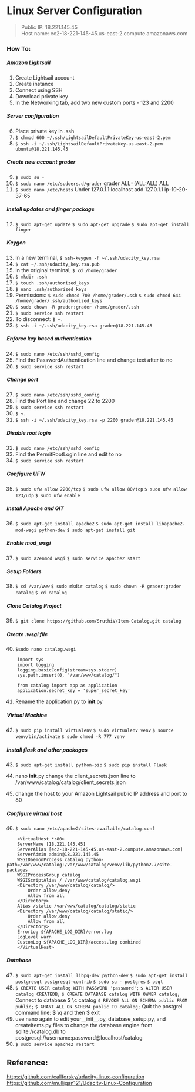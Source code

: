 # Linux Server Configuration

> Public IP: 18.221.145.45  
> Host name: ec2-18-221-145-45.us-east-2.compute.amazonaws.com

### How To:  
##### Amazon Lightsail
1. Create Lightsail account
2. Create instance
3. Connect using SSH
4. Download private key
5. In the Networking tab, add two new custom ports - 123 and 2200
##### Server configuration
6. Place private key in .ssh
7. `$ chmod 600 ~/.ssh/LightsailDefaultPrivateKey-us-east-2.pem`
8. `$ ssh -i ~/.ssh/LightsailDefaultPrivateKey-us-east-2.pem ubuntu@18.221.145.45`
##### Create new account grader
9. `$ sudo su -`
10. `$ sudo nano /etc/sudoers.d/grader`
    grader ALL=(ALL:ALL) ALL
11. `$ sudo nano /etc/hosts`
    Under 127.0.1.1:localhost add 127.0.1.1 ip-10-20-37-65
##### Install updates and finger package
12. `$ sudo apt-get update`
    `$ sudo apt-get upgrade`
    `$ sudo apt-get install finger`
##### Keygen
13. In a new terminal, `$ ssh-keygen -f ~/.ssh/udacity_key.rsa`
14. `$ cat ~/.ssh/udacity_key.rsa.pub`
15. In the original terminal, `$ cd /home/grader`
16. `$ mkdir .ssh`
17. `$ touch .ssh/authorized_keys`
18. `$ nano .ssh/authorized_keys`
19. Permissions:
    `$ sudo chmod 700 /home/grader/.ssh`
    `$ sudo chmod 644 /home/grader/.ssh/authorized_keys`
20. `$ sudo chown -R grader:grader /home/grader/.ssh`
21. `$ sudo service ssh restart`
22. To disconnect:
    `$ ~.`
23. `$ ssh -i ~/.ssh/udacity_key.rsa grader@18.221.145.45`
##### Enforce key based authentication
24. `$ sudo nano /etc/ssh/sshd_config`
25. Find the PasswordAuthentication line and change text after to no
26. `$ sudo service ssh restart`
##### Change port
27. `$ sudo nano /etc/ssh/sshd_config`
28. Find the Port line and change 22 to 2200
29. `$ sudo service ssh restart`
30. `$ ~.`
31. `$ ssh -i ~/.ssh/udacity_key.rsa -p 2200 grader@18.221.145.45`
##### Disable root login
32. `$ sudo nano /etc/ssh/sshd_config`
33. Find the PermitRootLogin line and edit to no
34. `$ sudo service ssh restart`
##### Configure UFW
35. `$ sudo ufw allow 2200/tcp`
    `$ sudo ufw allow 80/tcp`
    `$ sudo ufw allow 123/udp`
    `$ sudo ufw enable`
##### Install Apache and GIT
36. `$ sudo apt-get install apache2`
    `$ sudo apt-get install libapache2-mod-wsgi python-dev`
    `$ sudo apt-get install git`
##### Enable mod_wsgi
37. `$ sudo a2enmod wsgi`
    `$ sudo service apache2 start`
##### Setup Folders
38. `$ cd /var/www`
    `$ sudo mkdir catalog`
    `$ sudo chown -R grader:grader catalog`
    `$ cd catalog`
##### Clone Catalog Project
39. `$ git clone https://github.com/SruthiV/Item-Catalog.git catalog`
##### Create .wsgi file
40. `$sudo nano catalog.wsgi`
```
    import sys
    import logging
    logging.basicConfig(stream=sys.stderr)
    sys.path.insert(0, "/var/www/catalog/")

    from catalog import app as application
    application.secret_key = 'super_secret_key'
```
41. Rename the application.py to __init__.py
##### Virtual Machine
42. `$ sudo pip install virtualenv`
    `$ sudo virtualenv venv`
    `$ source venv/bin/activate`
    `$ sudo chmod -R 777 venv`
##### Install flask and other packages
43. `$ sudo apt-get install python-pip`
    `$ sudo pip install Flask`
    
    

44. nano __init__.py
    change the client_secrets.json line to /var/www/catalog/catalog/client_secrets.json
45. change the host to your Amazon Lightsail public IP address and port to 80
##### Configure virtual host

46. `$ sudo nano /etc/apache2/sites-available/catalog.conf`
```
    <VirtualHost *:80>
    ServerName [18.221.145.45]
    ServerAlias [ec2-18-221-145-45.us-east-2.compute.amazonaws.com]
    ServerAdmin admin@18.221.145.45
    WSGIDaemonProcess catalog python-path=/var/www/catalog:/var/www/catalog/venv/lib/python2.7/site-packages
    WSGIProcessGroup catalog
    WSGIScriptAlias / /var/www/catalog/catalog.wsgi
    <Directory /var/www/catalog/catalog/>
        Order allow,deny
        Allow from all
    </Directory>
    Alias /static /var/www/catalog/catalog/static
    <Directory /var/www/catalog/catalog/static/>
        Order allow,deny
        Allow from all
    </Directory>
    ErrorLog ${APACHE_LOG_DIR}/error.log
    LogLevel warn
    CustomLog ${APACHE_LOG_DIR}/access.log combined
    </VirtualHost>
```
 
##### Database
47. `$ sudo apt-get install libpq-dev python-dev`
    `$ sudo apt-get install postgresql postgresql-contrib`
    `$ sudo su - postgres`
    `$ psql`
48. `$ CREATE USER catalog WITH PASSWORD 'password';`
    `$ ALTER USER catalog CREATEDB;`
    `$ CREATE DATABASE catalog WITH OWNER catalog;`
    Connect to database $ \c catalog
    `$ REVOKE ALL ON SCHEMA public FROM public;`
    `$ GRANT ALL ON SCHEMA public TO catalog;`
    Quit the postgrel command line: $ \q and then $ exit
49. use nano again to edit your__init__.py, database_setup.py, and createitems.py files to change the database engine from sqlite://catalog.db to postgresql://username:password@localhost/catalog
50. `$ sudo service apache2 restart`

## Reference:
https://github.com/callforsky/udacity-linux-configuration
https://github.com/mulligan121/Udacity-Linux-Configuration
